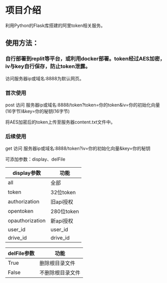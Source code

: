 # 项目介绍

利用Python的Flask库搭建的阿里token相关服务。

## 使用方法：

### 自行部署到replit等平台，或利用docker部署。token经过AES加密，iv与key自行保存，防止token泄露。

访问服务器ip或域名:8888为默认网页。

### 首次使用

post 访问 服务器ip或域名:8888/token?token=你的token&iv=你的初始化向量(16字节)&key=你的秘钥(16字节)

将AES加密后的token上传至服务器content.txt文件中。
 
 ### 后续使用
 
 get 访问 服务器ip或域名:8888/token?iv=你的初始化向量&key=你的秘钥
 
 可添加参数：display、delFile
 
| display参数  | 功能           |
|--------------|---------------|
| all          | 全部          |
| token        | 32位token     |
| authorization| 旧api授权    |
| opentoken    | 280位token    |
| opauthorization|新api授权   |
| user_id      | user_id       |
| drive_id     | drive_id      |
 
| delFile参数  | 功能           |
|--------------|---------------|
| True         | 删除根目录文件 |
| False        |不删除根目录文件|

